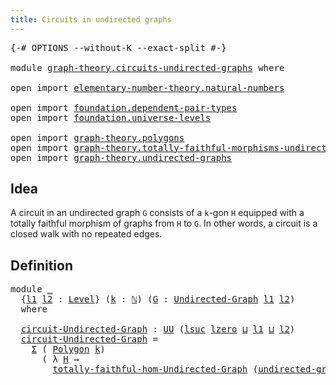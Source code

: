 ```yaml
---
title: Circuits in undirected graphs
---
```


<pre class="Agda"><a id="55" class="Symbol">{-#</a> <a id="59" class="Keyword">OPTIONS</a> <a id="67" class="Pragma">--without-K</a> <a id="79" class="Pragma">--exact-split</a> <a id="93" class="Symbol">#-}</a>

<a id="98" class="Keyword">module</a> <a id="105" href="graph-theory.circuits-undirected-graphs.html" class="Module">graph-theory.circuits-undirected-graphs</a> <a id="145" class="Keyword">where</a>

<a id="152" class="Keyword">open</a> <a id="157" class="Keyword">import</a> <a id="164" href="elementary-number-theory.natural-numbers.html" class="Module">elementary-number-theory.natural-numbers</a>

<a id="206" class="Keyword">open</a> <a id="211" class="Keyword">import</a> <a id="218" href="foundation.dependent-pair-types.html" class="Module">foundation.dependent-pair-types</a>
<a id="250" class="Keyword">open</a> <a id="255" class="Keyword">import</a> <a id="262" href="foundation.universe-levels.html" class="Module">foundation.universe-levels</a>

<a id="290" class="Keyword">open</a> <a id="295" class="Keyword">import</a> <a id="302" href="graph-theory.polygons.html" class="Module">graph-theory.polygons</a>
<a id="324" class="Keyword">open</a> <a id="329" class="Keyword">import</a> <a id="336" href="graph-theory.totally-faithful-morphisms-undirected-graphs.html" class="Module">graph-theory.totally-faithful-morphisms-undirected-graphs</a>
<a id="394" class="Keyword">open</a> <a id="399" class="Keyword">import</a> <a id="406" href="graph-theory.undirected-graphs.html" class="Module">graph-theory.undirected-graphs</a>
</pre>
## Idea

A circuit in an undirected graph `G` consists of a `k`-gon `H` equipped with a totally faithful morphism of graphs from `H` to `G`. In other words, a circuit is a closed walk with no repeated edges.

## Definition

<pre class="Agda"><a id="674" class="Keyword">module</a> <a id="681" href="graph-theory.circuits-undirected-graphs.html#681" class="Module">_</a>
  <a id="685" class="Symbol">{</a><a id="686" href="graph-theory.circuits-undirected-graphs.html#686" class="Bound">l1</a> <a id="689" href="graph-theory.circuits-undirected-graphs.html#689" class="Bound">l2</a> <a id="692" class="Symbol">:</a> <a id="694" href="Agda.Primitive.html#597" class="Postulate">Level</a><a id="699" class="Symbol">}</a> <a id="701" class="Symbol">(</a><a id="702" href="graph-theory.circuits-undirected-graphs.html#702" class="Bound">k</a> <a id="704" class="Symbol">:</a> <a id="706" href="elementary-number-theory.natural-numbers.html#1444" class="Datatype">ℕ</a><a id="707" class="Symbol">)</a> <a id="709" class="Symbol">(</a><a id="710" href="graph-theory.circuits-undirected-graphs.html#710" class="Bound">G</a> <a id="712" class="Symbol">:</a> <a id="714" href="graph-theory.undirected-graphs.html#785" class="Function">Undirected-Graph</a> <a id="731" href="graph-theory.circuits-undirected-graphs.html#686" class="Bound">l1</a> <a id="734" href="graph-theory.circuits-undirected-graphs.html#689" class="Bound">l2</a><a id="736" class="Symbol">)</a>
  <a id="740" class="Keyword">where</a>

  <a id="749" href="graph-theory.circuits-undirected-graphs.html#749" class="Function">circuit-Undirected-Graph</a> <a id="774" class="Symbol">:</a> <a id="776" href="foundation-core.universe-levels.html#222" class="Primitive">UU</a> <a id="779" class="Symbol">(</a><a id="780" href="Agda.Primitive.html#780" class="Primitive">lsuc</a> <a id="785" href="Agda.Primitive.html#764" class="Primitive">lzero</a> <a id="791" href="Agda.Primitive.html#810" class="Primitive Operator">⊔</a> <a id="793" href="graph-theory.circuits-undirected-graphs.html#686" class="Bound">l1</a> <a id="796" href="Agda.Primitive.html#810" class="Primitive Operator">⊔</a> <a id="798" href="graph-theory.circuits-undirected-graphs.html#689" class="Bound">l2</a><a id="800" class="Symbol">)</a>
  <a id="804" href="graph-theory.circuits-undirected-graphs.html#749" class="Function">circuit-Undirected-Graph</a> <a id="829" class="Symbol">=</a>
    <a id="835" href="foundation-core.dependent-pair-types.html#502" class="Record">Σ</a> <a id="837" class="Symbol">(</a> <a id="839" href="graph-theory.polygons.html#2934" class="Function">Polygon</a> <a id="847" href="graph-theory.circuits-undirected-graphs.html#702" class="Bound">k</a><a id="848" class="Symbol">)</a>
      <a id="856" class="Symbol">(</a> <a id="858" class="Symbol">λ</a> <a id="860" href="graph-theory.circuits-undirected-graphs.html#860" class="Bound">H</a> <a id="862" class="Symbol">→</a>
        <a id="872" href="graph-theory.totally-faithful-morphisms-undirected-graphs.html#991" class="Function">totally-faithful-hom-Undirected-Graph</a> <a id="910" class="Symbol">(</a><a id="911" href="graph-theory.polygons.html#3134" class="Function">undirected-graph-Polygon</a> <a id="936" href="graph-theory.circuits-undirected-graphs.html#702" class="Bound">k</a> <a id="938" href="graph-theory.circuits-undirected-graphs.html#860" class="Bound">H</a><a id="939" class="Symbol">)</a> <a id="941" href="graph-theory.circuits-undirected-graphs.html#710" class="Bound">G</a><a id="942" class="Symbol">)</a>
</pre>